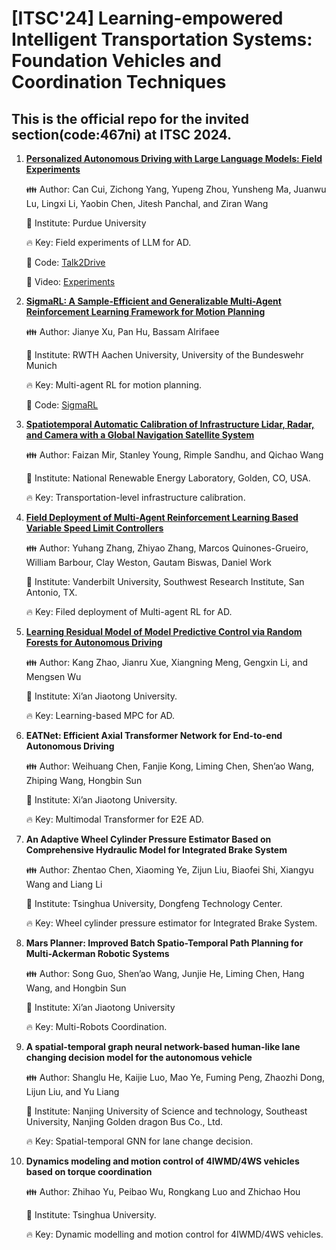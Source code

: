 # [ITSC'24] Learning-empowered Intelligent Transportation Systems: Foundation Vehicles and Coordination Techniques

## This is the official repo for the invited section(code:467ni) at ITSC 2024.

1. [**Personalized Autonomous Driving with Large Language Models: Field Experiments**](https://arxiv.org/abs/2312.09397v3#:~:text=Personalized%20Autonomous%20Driving%20with%20Large%20Language%20Models:%20Field%20Experiments.)

   :family: Author: Can Cui, Zichong Yang, Yupeng Zhou, Yunsheng Ma, Juanwu Lu, Lingxi Li, Yaobin Chen, Jitesh Panchal, and Ziran Wang

   :school: Institute: Purdue University

   :fire: Key: Field experiments of LLM for AD.

   :pushpin: Code: [Talk2Drive](https://github.com/PurdueDigitalTwin/Talk2Drive)

   :dvd: Video: [Experiments](https://www.youtube.com/watch?v=4BWsfPaq1Ro)

2. [**SigmaRL: A Sample-Efficient and Generalizable Multi-Agent Reinforcement Learning Framework for Motion Planning**](https://www.arxiv.org/abs/2408.07644)

   :family: Author: Jianye Xu, Pan Hu, Bassam Alrifaee

   :school: Institute:  RWTH Aachen University, University of the Bundeswehr Munich

   :fire: Key: Multi-agent RL for motion planning.

   :pushpin: Code: [SigmaRL](https://github.com/cas-lab-munich/SigmaRL)

3. [**Spatiotemporal Automatic Calibration of Infrastructure Lidar, Radar, and Camera with a Global Navigation Satellite System**](https://www.nrel.gov/docs/fy24osti/89785.pdf)

   :family: Author:  Faizan Mir, Stanley Young, Rimple Sandhu, and Qichao Wang

   :school: Institute:  National Renewable Energy Laboratory, Golden, CO, USA.

   :fire: Key: Transportation-level infrastructure calibration.

4. [**Field Deployment of Multi-Agent Reinforcement Learning Based Variable Speed Limit Controllers**](https://arxiv.org/abs/2407.08021)

   :family: Author: Yuhang Zhang, Zhiyao Zhang, Marcos Quinones-Grueiro, William Barbour, Clay Weston, Gautam Biswas, Daniel Work

   :school: Institute: Vanderbilt University, Southwest Research Institute, San Antonio, TX.

   :fire: Key: Filed deployment of Multi-agent RL for AD.

5. [**Learning Residual Model of Model Predictive Control via Random Forests for Autonomous Driving**](https://arxiv.org/abs/2304.04366)

   :family: Author: Kang Zhao, Jianru Xue, Xiangning Meng, Gengxin Li, and Mengsen Wu

   :school: Institute:  Xi’an Jiaotong University.

   :fire: Key: Learning-based MPC for AD.

6. **EATNet: Efficient Axial Transformer Network for End-to-end Autonomous Driving**

   :family: Author:  Weihuang Chen, Fanjie Kong, Liming Chen, Shen’ao Wang, Zhiping Wang, Hongbin Sun

   :school: Institute:  Xi’an Jiaotong University.

   :fire: Key: Multimodal Transformer for E2E AD.

7. **An Adaptive Wheel Cylinder Pressure Estimator Based on Comprehensive Hydraulic Model for Integrated Brake System**

    :family: Author: Zhentao Chen, Xiaoming Ye, Zijun Liu, Biaofei Shi, Xiangyu Wang and Liang Li

    :school: Institute: Tsinghua University, Dongfeng Technology Center.

    :fire: Key: Wheel cylinder pressure estimator for Integrated Brake System.

8. **Mars Planner: Improved Batch Spatio-Temporal Path Planning for Multi-Ackerman Robotic Systems**
   
   :family: Author:  Song Guo, Shen’ao Wang, Junjie He, Liming Chen, Hang Wang, and Hongbin Sun

   :school: Institute:  Xi’an Jiaotong University

   :fire: Key: Multi-Robots Coordination.

9. **A spatial-temporal graph neural network-based human-like lane changing decision model for the autonomous vehicle**

   :family: Author:  Shanglu He, Kaijie Luo, Mao Ye, Fuming Peng, Zhaozhi Dong, Lijun Liu, and Yu Liang

   :school: Institute:  Nanjing University of Science and technology, Southeast University,  Nanjing Golden dragon Bus Co., Ltd.

   :fire: Key: Spatial-temporal GNN for lane change decision.

10. **Dynamics modeling and motion control of 4IWMD/4WS vehicles based on torque coordination**

    :family: Author: Zhihao Yu, Peibao Wu, Rongkang Luo and Zhichao Hou

    :school: Institute: Tsinghua University.

    :fire: Key: Dynamic modelling and motion control for 4IWMD/4WS vehicles.
